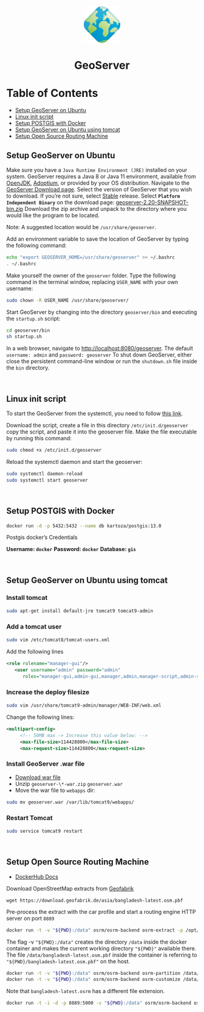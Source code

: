 <div align="center">
  <a href="http://geoserver.org/">
    <img alt="geoserver" src="../logos/geoserver.png" height="96" width="96"/>
  </a>
  <h1>GeoServer</h1>
</div>

# Table of Contents

- [Setup GeoServer on Ubuntu](#setup-geoserver-on-ubuntu)
- [Linux init script](#linux-init-script)
- [Setup POSTGIS with Docker](#setup-postgis-with-docker)
- [Setup GeoServer on Ubuntu using tomcat](#setup-geoserver-on-ubuntu-using-tomcat)
- [Setup Open Source Routing Machine](#setup-open-source-routing-machine)

## Setup GeoServer on Ubuntu

Make sure you have a `Java Runtime Environment (JRE)` installed on your system. GeoServer requires a Java 8 or Java 11 environment, available from [OpenJDK](https://openjdk.java.net/), [Adoptium](https://adoptium.net/), or provided by your OS distribution.
Navigate to the [GeoServer Download page](http://geoserver.org/download).
Select the version of GeoServer that you wish to download. If you’re not sure, select [Stable](http://geoserver.org/release/stable) release.
Select **`Platform Independent Binary`** on the download page: [geoserver-2.20-SNAPSHOT-bin.zip](https://build.geoserver.org/geoserver/2.20.x/geoserver-2.20.x-latest-bin.zip)
Download the zip archive and unpack to the directory where you would like the program to be located.

Note: A suggested location would be `/usr/share/geoserver`.

Add an environment variable to save the location of GeoServer by typing the following command:

```sh
echo "export GEOSERVER_HOME=/usr/share/geoserver" >> ~/.bashrc
. ~/.bashrc
```

Make yourself the owner of the `geoserver` folder. Type the following command in the terminal window, replacing `USER_NAME` with your own username:

```sh
sudo chown -R USER_NAME /usr/share/geoserver/
```

Start GeoServer by changing into the directory `geoserver/bin` and executing the `startup.sh` script:

```sh
cd geoserver/bin
sh startup.sh
```

In a web browser, navigate to [http://localhost:8080/geoserver](http://localhost:8080/geoserver).
The default `username: admin` and `password: geoserver`
To shut down GeoServer, either close the persistent command-line window or run the `shutdown.sh` file inside the `bin` directory.

<br/>

## Linux init script

To start the GeoServer from the systemctl, you need to follow [this link](https://docs.geoserver.org/stable/en/user/production/linuxscript.html).

Download the script, create a file in this directory `/etc/init.d/geoserver` copy the script, and paste it into the geoserver file. Make the file executable by running this command:

```sh
sudo chmod +x /etc/init.d/geoserver
```

Reload the systemctl daemon and start the geoserver:

```sh
sudo systemctl daemon-reload
sudo systemctl start geoserver
```

<br/>

## Setup POSTGIS with Docker

```sh
docker run -d -p 5432:5432 --name db kartoza/postgis:13.0
```

Postgis docker’s Credentials

**Username: `docker`**
**Password: `docker`**
**Database: `gis`**

<br/>

## Setup GeoServer on Ubuntu using tomcat

### Install tomcat

```sh
sudo apt-get install default-jre tomcat9 tomcat9-admin
```

### Add a tomcat user

```sh
sudo vim /etc/tomcat8/tomcat-users.xml
```

Add the following lines

```xml
<role rolename="manager-gui"/>
   <user username="admin" password="admin"
      roles="manager-gui,admin-gui,manager,admin,manager-script,admin-script"/>
```

### Increase the deploy filesize

```sh
sudo vim /usr/share/tomcat9-admin/manager/WEB-INF/web.xml
```

Change the following lines:

```xml
<multipart-config>
     <!-- 50MB max -> Increase this value below: -->
     <max-file-size>114428800</max-file-size>
     <max-request-size>114428800</max-request-size>
```

### Install GeoServer .war file

- [Download war file](http://geoserver.org/release/stable/)
- Unzip `geoserver-\*-war.zip` `geoserver.war`
- Move the war file to `webapps` dir:

```sh
sudo mv geoserver.war /var/lib/tomcat9/webapps/
```

### Restart Tomcat

```sh
sudo service tomcat9 restart
```

<br>

## Setup Open Source Routing Machine

- [DockerHub Docs](https://hub.docker.com/r/osrm/osrm-backend/)

Download OpenStreetMap extracts from [Geofabrik](https://download.geofabrik.de/asia/bangladesh-latest.osm.pbf)

```
wget https://download.geofabrik.de/asia/bangladesh-latest.osm.pbf
```

Pre-process the extract with the car profile and start a routing engine HTTP server on port `8889`

```sh
docker run -t -v "${PWD}:/data" osrm/osrm-backend osrm-extract -p /opt/car.lua /data/bangladesh-latest.osm.pbf
```

The flag -v `"${PWD}:/data"` creates the directory `/data` inside the docker container and makes the current working directory `"${PWD}"` available there. The file `/data/bangladesh-latest.osm.pbf` inside the container is referring to `"${PWD}/bangladesh-latest.osm.pbf"` on the host.

```sh
docker run -t -v "${PWD}:/data" osrm/osrm-backend osrm-partition /data/bangladesh-latest.osrm
docker run -t -v "${PWD}:/data" osrm/osrm-backend osrm-customize /data/bangladesh-latest.osrm
```

Note that `bangladesh-latest.osrm` has a different file extension.

```sh
docker run -t -i -d -p 8889:5000 -v "${PWD}:/data" osrm/osrm-backend osrm-routed --algorithm mld /data/bangladesh-latest.osrm
```
